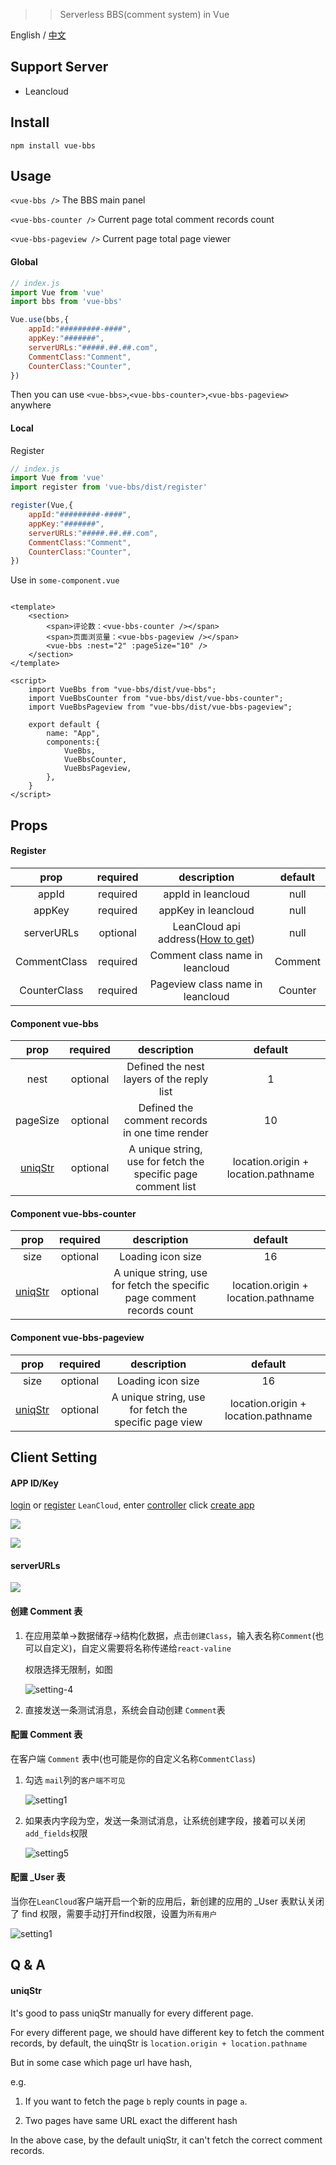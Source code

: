 
>> Serverless BBS(comment system) in Vue

English / [中文](https://github.com/stonehank/vue-bbs/blob/main/README.md)

## Support Server

* Leancloud


## Install

`npm install vue-bbs`


## Usage

`<vue-bbs />` The BBS main panel

`<vue-bbs-counter />` Current page total comment records count

`<vue-bbs-pageview />` Current page total page viewer


#### Global

```js
// index.js
import Vue from 'vue'
import bbs from 'vue-bbs'

Vue.use(bbs,{
    appId:"#########-####",
    appKey:"#######",
    serverURLs:"#####.##.##.com",
    CommentClass:"Comment",
    CounterClass:"Counter",
})
```
Then you can use `<vue-bbs>`,`<vue-bbs-counter>`,`<vue-bbs-pageview>` anywhere


#### Local

Register
```js
// index.js
import Vue from 'vue'
import register from 'vue-bbs/dist/register'

register(Vue,{
    appId:"#########-####",
    appKey:"#######",
    serverURLs:"#####.##.##.com",
    CommentClass:"Comment",
    CounterClass:"Counter",
})
```

Use in `some-component.vue`
```vue

<template>
    <section>
        <span>评论数：<vue-bbs-counter /></span>
        <span>页面浏览量：<vue-bbs-pageview /></span>
        <vue-bbs :nest="2" :pageSize="10" />
    </section>
</template>

<script>
    import VueBbs from "vue-bbs/dist/vue-bbs";
    import VueBbsCounter from "vue-bbs/dist/vue-bbs-counter";
    import VueBbsPageview from "vue-bbs/dist/vue-bbs-pageview";

    export default {
        name: "App",
        components:{
            VueBbs,
            VueBbsCounter,
            VueBbsPageview,
        },
    }
</script>
```


## Props

#### Register

|prop|required|description|default|
|:---:|:---:|:---:|:---:|
|appId|required|appId in leancloud|null|
|appKey|required|appKey in leancloud|null|
|serverURLs|optional|LeanCloud api address([How to get](#serverURLs))|null|
|CommentClass|required|Comment class name in leancloud|Comment|
|CounterClass|required|Pageview class name in leancloud|Counter|

#### Component vue-bbs

|prop|required|description|default|
|:---:|:---:|:---:|:---:|
|nest|optional|Defined the nest layers of the reply list|1|
|pageSize|optional|Defined the comment records in one time render|10|
|[uniqStr](#uniqstr)|optional|A unique string, use for fetch the specific page comment list|location.origin + location.pathname|


#### Component vue-bbs-counter

|prop|required|description|default|
|:---:|:---:|:---:|:---:|
|size|optional|Loading icon size|16|
|[uniqStr](#uniqstr)|optional|A unique string, use for fetch the specific page comment records count|location.origin + location.pathname|

#### Component vue-bbs-pageview

|prop|required|description|default|
|:---:|:---:|:---:|:---:|
|size|optional|Loading icon size|16|
|[uniqStr](#uniqstr)|optional|A unique string, use for fetch the specific page view|location.origin + location.pathname|


## Client Setting

#### APP ID/Key

[login](https://leancloud.cn/dashboard/login.html#/signin) or 
[register](https://leancloud.cn/dashboard/login.html#/signup) `LeanCloud`, 
enter [controller](https://leancloud.cn/dashboard/applist.html#/apps) 
click [create app](https://leancloud.cn/dashboard/applist.html#/newapp)

![](https://i.loli.net/2019/06/21/5d0c995c86fac81746.jpg)


![](https://i.loli.net/2019/06/21/5d0c997a60baa24436.jpg)

#### serverURLs

![](./doc/images/setting3.png)

#### 创建 Comment 表

1. 在应用菜单->数据储存->结构化数据，点击`创建Class`，输入表名称`Comment`(也可以自定义)，自定义需要将名称传递给`react-valine`

    权限选择无限制，如图
    
    ![setting-4](./doc/images/setting4.png)

2. 直接发送一条测试消息，系统会自动创建 `Comment`表

#### 配置 Comment 表

在客户端 `Comment` 表中(也可能是你的自定义名称`CommentClass`)

1. 勾选 `mail`列的`客户端不可见`
    
    ![setting1](./doc/images/setting2.png)

2. 如果表内字段为空，发送一条测试消息，让系统创建字段，接着可以关闭`add_fields`权限

    ![setting5](./doc/images/setting5.png)
    
#### 配置 _User 表

当你在`LeanCloud`客户端开启一个新的应用后，新创建的应用的 _User 表默认关闭了 find 权限，需要手动打开find权限，设置为`所有用户`

![setting1](./doc/images/setting1.png)


## Q & A

#### uniqStr

It's good to pass uniqStr manually for every different page.

For every different page, we should have different key to fetch the comment records, by default, the uinqStr is `location.origin + location.pathname`

But in some case which page url have hash, 

e.g.
 
1. If you want to fetch the page `b` reply counts in page `a`.

2. Two pages have same URL exact the different hash

In the above case, by the default uniqStr, it can't fetch the correct comment records.
